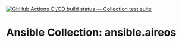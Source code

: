 [![GitHub Actions CI/CD build status — Collection test suite](https://github.com/coll-test/ansible.aireos/workflows/Collection%20test%20suite/badge.svg?branch=master)](https://github.com/coll-test/ansible.aireos/actions?query=workflow%3A%22Collection%20test%20suite%22)

Ansible Collection: ansible.aireos
=================================================